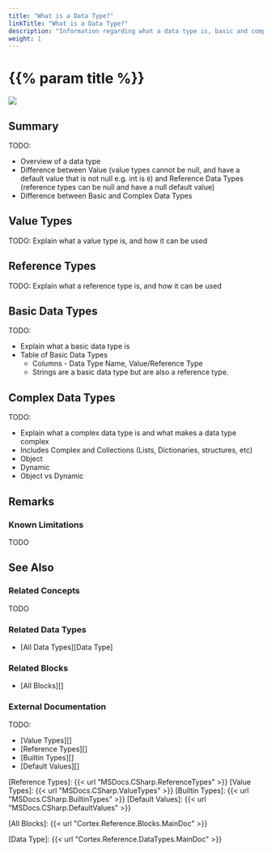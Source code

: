 ```yaml
---
title: "What is a Data Type?"
linkTitle: "What is a Data Type?"
description: "Information regarding what a data type is, basic and complex data types and their differences."
weight: 1
---
```


# {{% param title %}}

<img src="/images/work-in-progress.jpg">

## Summary

TODO:

- Overview of a data type
- Difference between Value (value types cannot be null, and have a default value that is not null e.g. int is `0`) and Reference Data Types (reference types can be null and have a null default value)
- Difference between Basic and Complex Data Types

## Value Types

TODO: Explain what a value type is, and how it can be used

## Reference Types

TODO: Explain what a reference type is, and how it can be used

## Basic Data Types

TODO:

- Explain what a basic data type is
- Table of Basic Data Types
  - Columns - Data Type Name, Value/Reference Type
  - Strings are a basic data type but are also a reference type.

## Complex Data Types

TODO:

- Explain what a complex data type is and what makes a data type complex
- Includes Complex and Collections (Lists, Dictionaries, structures, etc)
- Object
- Dynamic
- Object vs Dynamic

## Remarks

### Known Limitations

TODO

## See Also

### Related Concepts

TODO

### Related Data Types

- [All Data Types][Data Type]

### Related Blocks

- [All Blocks][]

### External Documentation

TODO:

- [Value Types][]
- [Reference Types][]
- [Builtin Types][]
- [Default Values][]

[Reference Types]: {{< url "MSDocs.CSharp.ReferenceTypes" >}}
[Value Types]: {{< url "MSDocs.CSharp.ValueTypes" >}}
[Builtin Types]: {{< url "MSDocs.CSharp.BuiltinTypes" >}}
[Default Values]: {{< url "MSDocs.CSharp.DefaultValues" >}}

[All Blocks]: {{< url "Cortex.Reference.Blocks.MainDoc" >}}

[Data Type]: {{< url "Cortex.Reference.DataTypes.MainDoc" >}}
